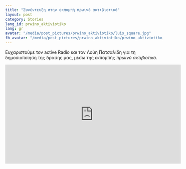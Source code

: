 ```yaml
---
title: "Συνέντευξη στην εκπομπή πρωινό ακτιβιοτικό"
layout: post
category: Stories
lang_id: prwino_aktiviotiko
lang: gr
avatar: "/media/post_pictures/prwino_aktiviotiko/luis_square.jpg"
fb_avatar: "/media/post_pictures/prwino_aktiviotiko/prwino_aktiviotiko_overview.jpg"
---
```


Ευχαριστούμε τον active Radio και τον Λούη Πατσαλίδη για τη δημοσιοποίηση της δράσης μας, μέσω της εκπομπής *πρωινό ακτιβιοτικό*.

<div class="spacing">
	<div class="videoWrapper">
		<iframe width="560" height="315" src="https://www.youtube.com/embed/KeqhykvcfmM" frameborder="0" allow="accelerometer; autoplay; clipboard-write; encrypted-media; gyroscope; picture-in-picture" allowfullscreen></iframe>	
	</div>
</div>
